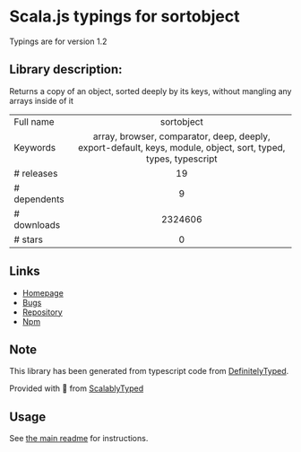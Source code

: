 
# Scala.js typings for sortobject

Typings are for version 1.2

## Library description:
Returns a copy of an object, sorted deeply by its keys, without mangling any arrays inside of it

|                    |                 |
| ------------------ | :-------------: |
| Full name          | sortobject |
| Keywords           | array, browser, comparator, deep, deeply, export-default, keys, module, object, sort, typed, types, typescript |
| # releases         | 19 |
| # dependents       | 9 |
| # downloads        | 2324606 |
| # stars            | 0 |

## Links
- [Homepage](https://github.com/bevry/sortobject)
- [Bugs](https://github.com/bevry/sortobject/issues)
- [Repository](https://github.com/bevry/sortobject)
- [Npm](https://www.npmjs.com/package/sortobject)
    


## Note
This library has been generated from typescript code from [DefinitelyTyped](https://definitelytyped.org).

Provided with :purple_heart: from [ScalablyTyped](https://github.com/oyvindberg/ScalablyTyped)

## Usage
See [the main readme](../../readme.md) for instructions.


